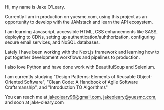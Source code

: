 Hi, my name is Jake O'Leary.

Currently I am in production on yuesmc.com, using this project as an opportunity to develop with the JAMstack and learn the API ecosystem.

I am learning Javascript, accessible HTML, CSS enhancements like SASS, deploying to CDNs, setting up authentication/auhthorization, configuring secure email services, and NoSQL databases.

Lately I have been working with the Next.js framework and learning how to put together development workflows and pipelines to production.

I also love Python and have done work with BeautifulSoup and Selenium.

I am currently studying "Design Patterns: Elements of Reusable Object-Oriented Software", "Clean Code: A Handbook of Agile Software Craftsmanship", 
and "Introduction TO Algorithms"

You can reach me at jakeoleary96@gmail.com, jakeoleary@yuesmc.com, and soon at jake-oleary.com

<!---
JakeO96/JakeO96 is a ✨ special ✨ repository because its `README.md` (this file) appears on your GitHub profile.
You can click the Preview link to take a look at your changes.
--->
